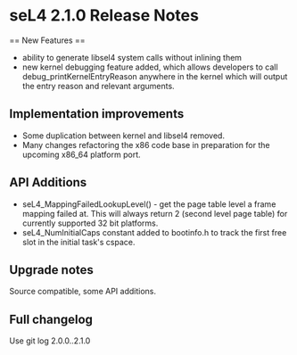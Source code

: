 # seL4 2.1.0 Release Notes
 == New Features ==

  -   ability to generate libsel4 system calls without inlining them
  -   new kernel debugging feature added, which allows developers to
      call debug\_printKernelEntryReason anywhere in the kernel which
      will output the entry reason and relevant arguments.

## Implementation improvements


  -   Some duplication between kernel and libsel4 removed.
  -   Many changes refactoring the x86 code base in preparation for the
      upcoming x86\_64 platform port.

## API Additions


  -   seL4\_MappingFailedLookupLevel() - get the page table level a
      frame mapping failed at. This will always return 2 (second level
      page table) for currently supported 32 bit platforms.
  -   seL4\_NumInitialCaps constant added to bootinfo.h to track the
      first free slot in the initial task's cspace.

## Upgrade notes


Source compatible, some API additions.

## Full changelog


Use git log 2.0.0..2.1.0
